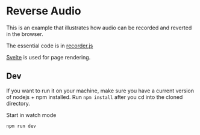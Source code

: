 # Reverse Audio

This is an example that illustrates how audio can be recorded and reverted in the browser.

The essential code is in [recorder.js](./src/recorder.js)

[Svelte](https://svelte.dev) is used for page rendering.

## Dev

If you want to run it on your machine, make sure you have a current version of nodejs + npm installed. Run `npm install` after you cd into the cloned directory.

Start in watch mode
```sh
npm run dev
```
